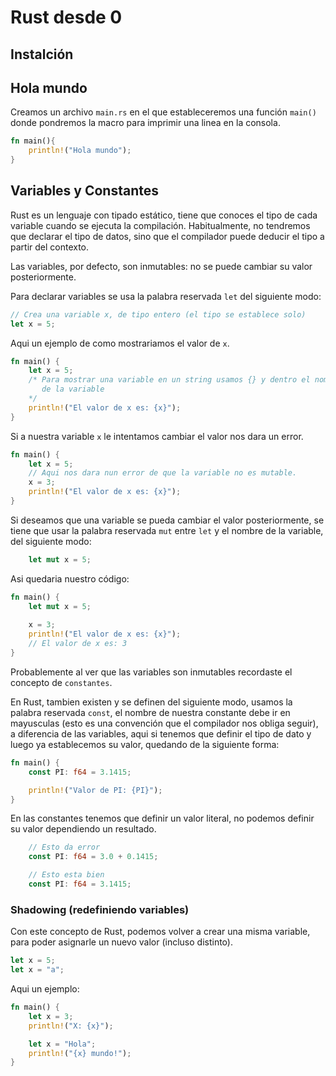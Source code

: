 # Rust desde 0

## Instalción

## Hola mundo

Creamos un archivo `main.rs` en el que estableceremos una función `main()` donde pondremos la macro para imprimir una linea en la consola.

```rs
fn main(){
    println!("Hola mundo");
}
```

## Variables y Constantes

Rust es un lenguaje con tipado estático, tiene que conoces el tipo de cada variable cuando se ejecuta la compilación. Habitualmente, no tendremos que declarar el tipo de datos, sino que el compilador puede deducir el tipo a partir del contexto.

Las variables, por defecto, son inmutables: no se puede cambiar su valor posteriormente.

Para declarar variables se usa la palabra reservada `let` del siguiente modo:

```rs
// Crea una variable x, de tipo entero (el tipo se establece solo)
let x = 5;
```

Aqui un ejemplo de como mostrariamos el valor de `x`.

```rs
fn main() {
    let x = 5;
    /* Para mostrar una variable en un string usamos {} y dentro el nombre
       de la variable      
    */
    println!("El valor de x es: {x}");
}
```

Si a nuestra variable `x` le intentamos cambiar el valor nos dara un error.

```rs
fn main() {
    let x = 5;
    // Aqui nos dara nun error de que la variable no es mutable.
    x = 3;
    println!("El valor de x es: {x}");
}
```

Si deseamos que una variable se pueda cambiar el valor posteriormente, se tiene que usar la palabra reservada `mut` entre `let` y el nombre de la variable, del siguiente modo:

```rs
    let mut x = 5;
```

Asi quedaria nuestro código:

```rs
fn main() {
    let mut x = 5;
    
    x = 3;
    println!("El valor de x es: {x}");
    // El valor de x es: 3
}
```

Probablemente al ver que las variables son inmutables recordaste el concepto de `constantes`.

En Rust, tambien existen y se definen del siguiente modo, usamos la palabra reservada `const`, el nombre de nuestra constante debe ir en mayusculas (esto es una convención que el compilador nos obliga seguir), a diferencia de las variables, aqui si tenemos que definir el tipo de dato y luego ya establecemos su valor, quedando de la siguiente forma:

```rs
fn main() {
    const PI: f64 = 3.1415;

    println!("Valor de PI: {PI}");
}
```

En las constantes tenemos que definir un valor literal, no podemos definir su valor dependiendo un resultado.

```rs
    // Esto da error
    const PI: f64 = 3.0 + 0.1415;

    // Esto esta bien
    const PI: f64 = 3.1415;
```

### Shadowing (redefiniendo variables)

Con este concepto de Rust, podemos volver a crear una misma variable, para poder asignarle un nuevo valor (incluso distinto).

```rs
let x = 5;
let x = "a";
```

Aqui un ejemplo:

```rs
fn main() {
    let x = 3;
    println!("X: {x}");

    let x = "Hola";
    println!("{x} mundo!");
}
```
